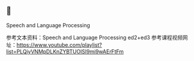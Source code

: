 ## 📃

Speech and Language Processing

参考文本资料：Speech and Language Processing ed2+ed3
参考课程视频网址：https://www.youtube.com/playlist?list=PLQiyVNMpDLKnZYBTUOlSI9mi9wAErFtFm

